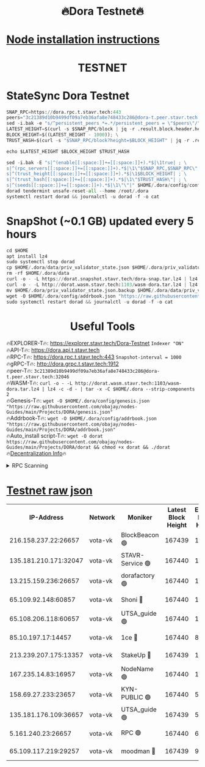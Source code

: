 <h1 align="center"> 🔥Dora Testnet🔥</h1>

[Node installation instructions](https://github.com/obajay/nodes-Guides/tree/main/Projects/DORA)
=

<h1 align="center"> TESTNET</h1>

# StateSync Dora Testnet
```python
SNAP_RPC=https://dora.rpc.t.stavr.tech:443
peers="3c21389d10b9499df09a7eb36afa8e748433c286@dora-t.peer.stavr.tech:32046"
sed -i.bak -e "s/^persistent_peers *=.*/persistent_peers = \"$peers\"/" $HOME/.dora/config/config.toml
LATEST_HEIGHT=$(curl -s $SNAP_RPC/block | jq -r .result.block.header.height); \
BLOCK_HEIGHT=$((LATEST_HEIGHT - 1000)); \
TRUST_HASH=$(curl -s "$SNAP_RPC/block?height=$BLOCK_HEIGHT" | jq -r .result.block_id.hash)

echo $LATEST_HEIGHT $BLOCK_HEIGHT $TRUST_HASH

sed -i.bak -E "s|^(enable[[:space:]]+=[[:space:]]+).*$|\1true| ; \
s|^(rpc_servers[[:space:]]+=[[:space:]]+).*$|\1\"$SNAP_RPC,$SNAP_RPC\"| ; \
s|^(trust_height[[:space:]]+=[[:space:]]+).*$|\1$BLOCK_HEIGHT| ; \
s|^(trust_hash[[:space:]]+=[[:space:]]+).*$|\1\"$TRUST_HASH\"| ; \
s|^(seeds[[:space:]]+=[[:space:]]+).*$|\1\"\"|" $HOME/.dora/config/config.toml
dorad tendermint unsafe-reset-all --home /root/.dora
systemctl restart dorad && journalctl -u dorad -f -o cat
```
# SnapShot (~0.1 GB) updated every 5 hours
```python
cd $HOME
apt install lz4
sudo systemctl stop dorad
cp $HOME/.dora/data/priv_validator_state.json $HOME/.dora/priv_validator_state.json.backup
rm -rf $HOME/.dora/data
curl -o - -L https://dorat.snapshot.stavr.tech/dora-snap.tar.lz4 | lz4 -c -d - | tar -x -C $HOME/.dora --strip-components 2
curl -o - -L http://dorat.wasm.stavr.tech:1103/wasm-dora.tar.lz4 | lz4 -c -d - | tar -x -C $HOME/.dora --strip-components 2
mv $HOME/.dora/priv_validator_state.json.backup $HOME/.dora/data/priv_validator_state.json
wget -O $HOME/.dora/config/addrbook.json "https://raw.githubusercontent.com/obajay/nodes-Guides/main/Projects/DORA/addrbook.json"
sudo systemctl restart dorad && journalctl -u dorad -f -o cat
```
 <h1 align="center"> Useful Tools</h1>
 
🔥EXPLORER-T🔥: https://explorer.stavr.tech/Dora-Testnet        `Indexer "ON"` \
🔥API-T🔥:      https://dora.api.t.stavr.tech \
🔥RPC-T🔥:      https://dora.rpc.t.stavr.tech:443              `Snapshot-interval = 1000` \
🔥gRPC-T🔥:     http://dora.grpc.t.stavr.tech:1912 \
🔥peer-T🔥:     `3c21389d10b9499df09a7eb36afa8e748433c286@dora-t.peer.stavr.tech:32046` \
🔥WASM-T🔥:     ```curl -o - -L http://dorat.wasm.stavr.tech:1103/wasm-dora.tar.lz4 | lz4 -c -d - | tar -x -C $HOME/.dora --strip-components 2``` \
🔥Genesis-T🔥:  ```wget -O $HOME/.dora/config/genesis.json "https://raw.githubusercontent.com/obajay/nodes-Guides/main/Projects/DORA/genesis.json"``` \
🔥Addrbook-T🔥: ```wget -O $HOME/.dora/config/addrbook.json "https://raw.githubusercontent.com/obajay/nodes-Guides/main/Projects/DORA/addrbook.json"``` \
🔥Auto_install script-T🔥:  `wget -O dorat https://raw.githubusercontent.com/obajay/nodes-Guides/main/Projects/DORA/dorat && chmod +x dorat && ./dorat` \
🔥[Decentralization Info](https://github.com/obajay/StateSync-snapshots/tree/main/Projects/Dora/Decentralization)🔥

<details>
<summary>RPC Scanning</summary>

<h2 align="center"> We scan nodes in real time every 4 hours. And we provide the final result of RPC endpoints.
We cannot influence the operation of these nodes in any way. </h2>


```python
If Voting Power is higher than 0 --> then the Node is a validator of the network and may be subject to attack and be a potential threat to the chain.
```
```python
We marked such validators with a red symbol
```

</details>

[Testnet raw json](https://rpc-check.dorat.stavr.tech/dorat/rpc-dorat-result.json)
=



<table><tr><th>IP-Address</th><th>Network</th><th>Moniker</th><th>Latest Block Height</th><th>Earliest Block Height</th><th>Catching Up</th><th>Tx Index</th><th>Voting Power</th><th>Scan Time</th></tr><tr><td>216.158.237.22:26657</td><td>vota-vk</td><td>BlockBeacon 🟢</td><td>167439</td><td>1</td><td>False</td><td>off</td><td>0</td><td>2023-12-31T15:44:31.498162899UTC</td></tr><tr><td>135.181.210.171:32047</td><td>vota-vk</td><td>STAVR-Service 🟢</td><td>167440</td><td>1</td><td>False</td><td>on</td><td>0</td><td>2023-12-31T15:44:36.342456607UTC</td></tr><tr><td>13.215.159.236:26657</td><td>vota-vk</td><td>dorafactory 🟢</td><td>167440</td><td>1</td><td>False</td><td>on</td><td>0</td><td>2023-12-31T15:44:37.320556623UTC</td></tr><tr><td>65.109.92.148:60857</td><td>vota-vk</td><td>Shoni 🔴</td><td>167440</td><td>1</td><td>False</td><td>on</td><td>9323404379593930</td><td>2023-12-31T15:44:39.218308517UTC</td></tr><tr><td>65.108.206.118:60657</td><td>vota-vk</td><td>UTSA_guide 🟢</td><td>167440</td><td>1</td><td>False</td><td>on</td><td>0</td><td>2023-12-31T15:44:39.531079998UTC</td></tr><tr><td>85.10.197.17:14457</td><td>vota-vk</td><td>1ce 🔴</td><td>167440</td><td>8001</td><td>False</td><td>off</td><td>9009000000000000</td><td>2023-12-31T15:44:38.288007345UTC</td></tr><tr><td>213.239.207.175:13357</td><td>vota-vk</td><td>StakeUp 🔴</td><td>167439</td><td>13001</td><td>False</td><td>off</td><td>9009500000000000</td><td>2023-12-31T15:44:30.867372050UTC</td></tr><tr><td>167.235.14.83:16957</td><td>vota-vk</td><td>NodeName 🟢</td><td>167440</td><td>14001</td><td>False</td><td>on</td><td>0</td><td>2023-12-31T15:44:39.757277785UTC</td></tr><tr><td>158.69.27.233:23657</td><td>vota-vk</td><td>KYN-PUBLIC 🟢</td><td>167440</td><td>52001</td><td>False</td><td>on</td><td>0</td><td>2023-12-31T15:44:38.881369431UTC</td></tr><tr><td>135.181.176.109:36657</td><td>vota-vk</td><td>UTSA_guide 🟢</td><td>167439</td><td>55501</td><td>False</td><td>on</td><td>0</td><td>2023-12-31T15:44:30.645909158UTC</td></tr><tr><td>5.161.240.23:26657</td><td>vota-vk</td><td>RPC 🟢</td><td>167440</td><td>60001</td><td>False</td><td>off</td><td>0</td><td>2023-12-31T15:44:38.014435169UTC</td></tr><tr><td>65.109.117.219:29257</td><td>vota-vk</td><td>moodman 🔴</td><td>167439</td><td>99800</td><td>False</td><td>off</td><td>9009100000000000</td><td>2023-12-31T15:44:33.934948340UTC</td></tr></table>
